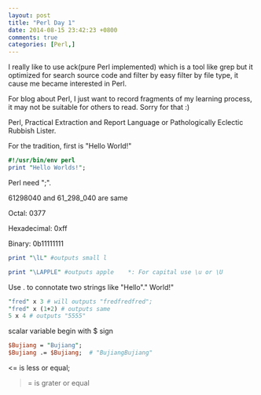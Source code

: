 ```yaml
---
layout: post
title: "Perl Day 1"
date: 2014-08-15 23:42:23 +0800
comments: true
categories: [Perl,]
---
```

I really like to use ack(pure Perl implemented)  which is a tool like grep but it optimized for search source code and filter by easy filter by file type, it cause me became interested in Perl. 

For blog about Perl, I just want to record fragments of my learning process, it may not be suitable for others to read. Sorry for that :)

Perl, Practical Extraction and Report Language or Pathologically Eclectic Rubbish Lister.

For the tradition, first is "Hello World!"
``` perl
#!/usr/bin/env perl
print "Hello Worlds!";
```
Perl need ";". 

61298040 and 61_298_040 are same

Octal: 0377

Hexadecimal: 0xff

Binary: 0b11111111    
``` perl
print "\lL" #outputs small l

print "\LAPPLE" #outputs apple    *: For capital use \u or \U
```
Use . to connotate two strings like "Hello"." World!"
``` perl
"fred" x 3 # will outputs "fredfredfred"; 
"fred" x (1+2) # outputs same
5 x 4 # outputs "5555"
```
scalar variable begin with $ sign
``` perl
$Bujiang = "Bujiang";
$Bujiang .= $Bujiang;  # "BujiangBujiang"
```
<= is less or equal;
>= is grater or equal

